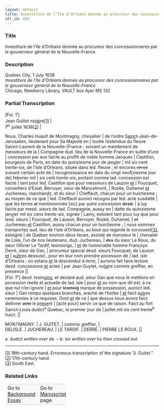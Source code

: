 ```yaml
---  
layout: default  
title: Investiture de l’Ile d’Orléans donnée au procureur des concessionnaires par le gouverneur général de la Nouvelle-France  
utl_id: 443
---
```


### Title

Investiture de l’Ile d’Orléans donnée au procureur des concessionnaires par le gouverneur général de la Nouvelle-France


### Description

<p>Quebec City, 1 July 1638<br /><em>Investiture de l’Ile d’Orléans donnée au procureur des concessionnaires par le gouverneur général de la Nouvelle-France </em><br />
Chicago, Newberry Library, VAULT box Ayer MS 132</p>



### Partial Transcription

<p><span style="line-height: 20.8px;">[Fol. 1</span><sup><font size="1"><span style="line-height: 14.4444px;">r</span></font></sup><span style="line-height: 20.8px;">] </span><br />
Jean Guillot no<u>tai</u>re<a href="#_ftn1" name="_ftnref1" title="" id="_ftnref1">[1]</a> |<br />
1<sup>er</sup> juillet 1638<a href="#_ftn2" name="_ftnref2" title="" id="_ftnref2">[2]</a> |</p>
<p>Nous, Charles Huault de Montmagny, chevallier | de l’ordre S<u>ainc</u>t-Jean-de-Jerusalem, lieutenant pour Sa Majesté en | toutte l’estendue du fleuve Sainct-Laurent de la Nouvelle-|France ; suivant un mandement de messieurs de la | Compagnie dud. lieu de la Nouvelle-France en suitte d’une | concession par eux faicte au proffit de noble homme Jacques | Castillon, bourgeois de Paris, en date du quinziesme jour de jan<u>vi</u>er | mil six cent trente-six, de l’isle d’Orleans, située dans led. fleuve ; et encores <s>en ce</s> suivant certain acte de | recognoissance en date du vingt neuf[viesme jour de] febvrier mil | six cent trente-six, portant comme lad. concession est faicte | tant pour led. Castillon que pour messieurs de Lauzon <u>et</u> | Foucquet, conseillers d’Estat, Berruyer, sieur de Mancelmont, | Rozée, Duhamel <u>et</u> Juchereau, marchandz, et du sieur | Cheffault, chacun pour un huictiesme ; au moyen de ce que | led. Cheffault auroict recognu par led. acte susdatté | que les terres <s>al</s> mentinnonnée [<em>sic</em>] par autre concession <s>desd.</s> | à luy faicte par mesd. sieurs de lad. Compagnie, aussy en | datte du quinziesme jan<u>vi</u>er mil six cens trente-six, signée | Lamy, estoient tant pour luy que pour lesd. sieurs | Foucquet, de Lauson, Berruyer, Rozée, Duhamel, | <s>et</s> Juchereau <u>et</u> Castillon, aussy chacun pour un huictiesme ; | nous sommes transportez aud. lieu de l’isle d’Orléans, au bout qui regarde le sorvouest<a href="#_ftn3" name="_ftnref3" title="" id="_ftnref3">[3]</a>, esloigné | de Quebec environ deux lieues, assisté de monsieur le | chevalier de Lisle, l’un de nos lieutenans, dud. Juchereau, | <s>des</s> du sieur Le Roux, du sieur Ollivier Le Tardif, tesmoings, | <u>et</u> de honnorable homme Françoys Derré, sieur de Gan, | procureur special desd. sieurs Foucquet, de Lauson <u>et</u> | a<u>ultr</u>es dessusd., pour en leur nom prendre pocession de | lad. isle d’Orleans ; où estans <u>et</u> là descenduz à terre, | aurions fait faire lecture desd. concessions <u>et</u> actes | par Jean Guytet, no<u>tai</u>re commis greffier, en presence ||<br />
[Fol. 1<sup>v</sup>] desd. tesm<u>oins</u>, et declaré aud. sieur Gan que nous le mettions en pocession reelle et actuelle de lad. isle | pour <u>et</u> au nom que dit est; à ce que nul n’en ignore | <u>et</u> pour <s>tesmoig</s> marque de possession, auroict led. sieur | Gan rompu quelques branches, araché de l’herbe | <u>et</u> faict a<u>utr</u>es ceremonies à ce requises. Dont <u>et</u> de ce | que dessus nous avons faict dellivrer <s>acte</s> le p<u>rese</u>nt | [acte pour] servir ce que de raison. Faict au fort Sainct-Louis dudict<sup>a</sup> Quebec, le premier jour de | juillet mil six cent trente<sup>b</sup> huict. ||</p>
<p>MONTMAGNY. | J. GUITET, | commis greffier. |<br />
DELISLE. | JUCHEREAU. | LE TARDIF. | DERRÉ. | PIERRE LE ROUX. ||</p>
<p>a. dudict <em>written over</em> de. – b. six <em>written over</em> hu <em>then crossed out</em>.</p>
<hr /><div>
<a href="#_ftnref1" name="_ftn1" title="" id="_ftn1">[1]</a> 18th-century hand. Erroneous transcription of the signature “J. Guitet.”<br /><a href="#_ftnref2" name="_ftn2" title="" id="_ftn2">[2]</a> 17th-century hand.<br /><a href="#_ftnref3" name="_ftn3" title="" id="_ftn3">[3]</a> South East.

</div>


### Related Links

<table border="0.5" cellpadding="1" cellspacing="1" style="width: 200px; background-color:#F8F8F8;">
    <tbody style="border-color:#ccc">
        <tr style="border-color:#ccc">
            <td>Go to <a href="https://centerfordigitalhumanities.github.io/Newberry-French-paleography/essay/443" target="_blank">Background Essay</a></td>
            <td>Go to <a href="https://centerfordigitalhumanities.github.io/Newberry-French-paleography/www/record.html?id=443" target="_blank">Manuscript</a> page</td>
        </tr>
    </tbody>
</table>
